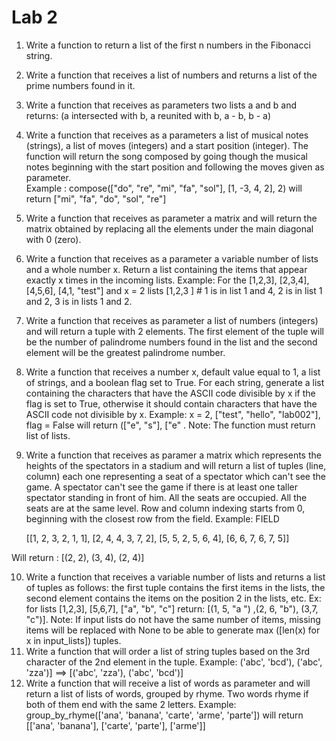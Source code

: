 # Lab 2

1. Write a function to return a list of the first n numbers in the Fibonacci string.
2. Write a function that receives a list of numbers and returns a list of the prime numbers found in it.
3. Write a function that receives as parameters two lists a and b and returns: (a intersected with b, a reunited with b, a - b, b - a)
4. Write a function that receives as a parameters a list of musical notes (strings), a list of moves (integers) and a start position (integer). The function will return the song composed by going though the musical notes beginning with the start position and following the moves given as parameter.	
   Example : compose(["do", "re", "mi", "fa", "sol"], [1, -3, 4, 2], 2) will return ["mi", "fa", "do", "sol", "re"] 
5. Write a function that receives as parameter a matrix and will return the matrix obtained by replacing all the elements under the main diagonal with 0 (zero).
6. Write a function that receives as a parameter a variable number of lists and a whole number x. Return a list containing the items that appear exactly x times in the incoming lists. 
Example: For the [1,2,3], [2,3,4],[4,5,6], [4,1, "test"] and x = 2 lists [1,2,3 ] # 1 is in list 1 and 4, 2 is in list 1 and 2, 3 is in lists 1 and 2.
7. Write a function that receives as parameter a list of numbers (integers) and will return a tuple with 2 elements. The first element of the tuple will be the number of palindrome numbers found in the list and the second element will be the greatest palindrome number.
8. Write a function that receives a number x, default value equal to 1, a list of strings, and a boolean flag set to True. For each string, generate a list containing the characters that have the ASCII code divisible by x if the flag is set to True, otherwise it should contain characters that have the ASCII code not divisible by x.
Example: x = 2, ["test", "hello", "lab002"], flag = False will return (["e", "s"], ["e" . Note: The function must return list of lists.
9. Write a function that receives as paramer a matrix which represents the heights of the spectators in a stadium and will return a list of tuples (line, column) each one representing a seat of a spectator which can't see the game. A spectator can't see the game if there is at least one taller spectator standing in front of him. All the seats are occupied. All the seats are at the same level. Row and column indexing starts from 0, beginning with the closest row from the field.
Example:
FIELD

     [[1, 2, 3, 2, 1, 1],
     [2, 4, 4, 3, 7, 2],
     [5, 5, 2, 5, 6, 4],
     [6, 6, 7, 6, 7, 5]] 
     
     
Will return : [(2, 2), (3, 4), (2, 4)] 


10. Write a function that receives a variable number of lists and returns a list of tuples as follows: the first tuple contains the first items in the lists, the second element contains the items on the position 2 in the lists, etc. Ex: for lists [1,2,3], [5,6,7], ["a", "b", "c"] return: [(1, 5, "a ") ,(2, 6, "b"), (3,7, "c")]. 
Note: If input lists do not have the same number of items, missing items will be replaced with None to be able to generate max ([len(x) for x in input_lists]) tuples.
11. Write a function that will order a list of string tuples based on the 3rd character of the 2nd element in the tuple. Example: ('abc', 'bcd'), ('abc', 'zza')] ==> [('abc', 'zza'), ('abc', 'bcd')]
12. Write a function that will receive a list of words  as parameter and will return a list of lists of words, grouped by rhyme. Two words rhyme if both of them end with the same 2 letters.
Example:
group_by_rhyme(['ana', 'banana', 'carte', 'arme', 'parte']) will return [['ana', 'banana'], ['carte', 'parte'], ['arme']] 
